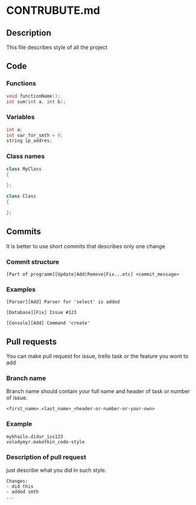 # CONTRUBUTE.md

## Description

This file describes style of all the project

## Code

### Functions

```c++
void functionName();
int sum(int a, int b);
```

### Variables

```c++
int a;
int var_for_smth = 0;
string ip_addres;
```

### Class names

```c++
class MyClass
{

};

class Class
{

};
```

## Commits

It is better to use short commits that describes only one change

### Commit structure

```git
[Part of programm][Update|Add|Remove|Fix...etc] <commit_message>
```

### Examples

```git
[Parser][Add] Parser for 'select' is added

[Database][Fix] Issue #123

[Console][Add] Command 'create'
```

## Pull requests

You can make pull request for issue, trello task or the feature you wont to add

### Branch name

Branch name should contain your full name and header of task or number of issue.

```git
<first_name>.<last_name>_<header-or-number-or-your-own>
```

### Example

```git
mykhailo.didur_iss123
volodymyr.makotkin_code-style
```

### Description of pull request

just describe what you did in such style.

```git
Changes:
- did this
- added smth
...
```
